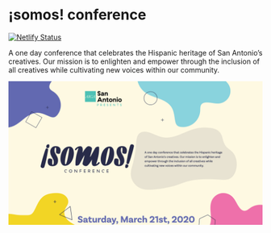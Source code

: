 # ¡somos! conference
[![Netlify Status](https://api.netlify.com/api/v1/badges/9ecd4d16-a2c5-4595-b920-1de3a0d479ad/deploy-status)](https://app.netlify.com/sites/somos-conference/deploys)

A one day conference that celebrates the Hispanic heritage of San Antonio’s creatives. Our mission is to enlighten and empower through the inclusion of all creatives while cultivating new voices within our community.

![](assets/somos-splash-screenshot.png)
